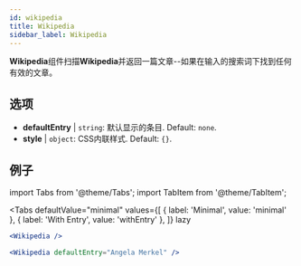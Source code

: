 ```yaml
---
id: wikipedia 
title: Wikipedia
sidebar_label: Wikipedia
---
```


**Wikipedia**组件扫描**Wikipedia**并返回一篇文章--如果在输入的搜索词下找到任何有效的文章。

## 选项

* __defaultEntry__ | `string`: 默认显示的条目. Default: `none`.
* __style__ | `object`: CSS内联样式. Default: `{}`.


## 例子

import Tabs from '@theme/Tabs';
import TabItem from '@theme/TabItem';

<Tabs
    defaultValue="minimal"
    values={[
        { label: 'Minimal', value: 'minimal' },
        { label: 'With Entry', value: 'withEntry' },
    ]}
    lazy
>

<TabItem value="minimal">

```jsx live
<Wikipedia />
```

</TabItem>

<TabItem value="withEntry">

```jsx live
<Wikipedia defaultEntry="Angela Merkel" />
```

</TabItem>

</Tabs>
